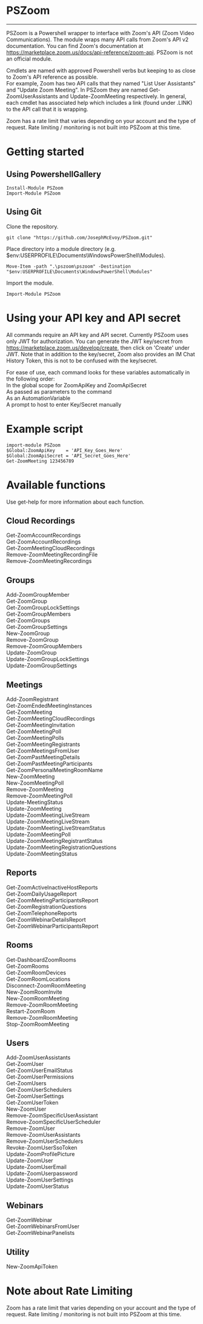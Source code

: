 # PSZoom #
- - - - 
PSZoom is a Powershell wrapper to interface with Zoom's API (Zoom Video Communications). The module wraps many API calls from Zoom's API v2 documentation. You can find Zoom's documentation at https://marketplace.zoom.us/docs/api-reference/zoom-api. PSZoom is not an official module.

Cmdlets are named with approved Powershell verbs but keeping to as close to Zoom's API reference as possible.  
For example, Zoom has two API calls that they named "List User Assistants" and "Update Zoom Meeting". In PSZoom they are named 
Get-ZoomUserAssistants and Update-ZoomMeeting respectively. In general, each cmdlet has associated help which includes a link (found under .LINK)  
to the API call that it is wrapping.  
  
Zoom has a rate limit that varies depending on your account and the type of request. Rate limiting / monitoring is not built into PSZoom at this time.  
  
# Getting started #
## Using PowershellGallery ##
```
Install-Module PSZoom
Import-Module PSZoom
```

## Using Git ##
Clone the repository.
```
git clone "https://github.com/JosephMcEvoy/PSZoom.git"
```
Place directory into a module directory (e.g. $env:USERPROFILE\Documents\WindowsPowerShell\Modules).
```
Move-Item -path ".\pszoom\pszoom" -Destination "$env:USERPROFILE\Documents\WindowsPowerShell\Modules"
```
Import the module.
```
Import-Module PSZoom
```

# Using your API key and API secret #
All commands require an API key and API secret. Currently PSZoom uses only JWT for authorization.  You can generate 
the JWT key/secret from https://marketplace.zoom.us/develop/create, then click on  'Create' under JWT.  Note that in 
addition to the key/secret, Zoom also provides an IM Chat History Token, this is not to be confused with the key/secret.  
  
For ease of use, each command looks for these variables automatically in the following order:  
    In the global scope for ZoomApiKey and ZoomApiSecret  
    As passed as parameters to the command  
    As an AutomationVariable  
    A prompt to host to enter Key/Secret manually  

# Example script #
```
import-module PSZoom
$Global:ZoomApiKey    = 'API_Key_Goes_Here'  
$Global:ZoomApiSecret = 'API_Secret_Goes_Here'  
Get-ZoomMeeting 123456789
```

# Available functions #
Use get-help for more information about each function.



## Cloud Recordings ##
Get-ZoomAccountRecordings  
Get-ZoomAccountRecordings  
Get-ZoomMeetingCloudRecordings  
Remove-ZoomMeetingRecordingFile  
Remove-ZoomMeetingRecordings  

## Groups ##
Add-ZoomGroupMember  
Get-ZoomGroup  
Get-ZoomGroupLockSettings  
Get-ZoomGroupMembers  
Get-ZoomGroups  
Get-ZoomGroupSettings  
New-ZoomGroup  
Remove-ZoomGroup  
Remove-ZoomGroupMembers  
Update-ZoomGroup  
Update-ZoomGroupLockSettings  
Update-ZoomGroupSettings  
  
## Meetings ##
Add-ZoomRegistrant  
Get-ZoomEndedMeetingInstances  
Get-ZoomMeeting  
Get-ZoomMeetingCloudRecordings  
Get-ZoomMeetingInvitation  
Get-ZoomMeetingPoll  
Get-ZoomMeetingPolls  
Get-ZoomMeetingRegistrants  
Get-ZoomMeetingsFromUser  
Get-ZoomPastMeetingDetails  
Get-ZoomPastMeetingParticipants  
Get-ZoomPersonalMeetingRoomName  
New-ZoomMeeting  
New-ZoomMeetingPoll  
Remove-ZoomMeeting  
Remove-ZoomMeetingPoll  
Update-MeetingStatus  
Update-ZoomMeeting  
Update-ZoomMeetingLiveStream  
Update-ZoomMeetingLiveStream  
Update-ZoomMeetingLiveStreamStatus  
Update-ZoomMeetingPoll  
Update-ZoomMeetingRegistrantStatus  
Update-ZoomMeetingRegistrationQuestions  
Update-ZoomMeetingStatus  
  
## Reports ##
Get-ZoomActiveInactiveHostReports  
Get-ZoomDailyUsageReport  
Get-ZoomMeetingParticipantsReport  
Get-ZoomRegistrationQuestions  
Get-ZoomTelephoneReports  
Get-ZoomWebinarDetailsReport  
Get-ZoomWebinarParticipantsReport  
  
## Rooms ##
Get-DashboardZoomRooms  
Get-ZoomRooms  
Get-ZoomRoomDevices  
Get-ZoomRoomLocations  
Disconnect-ZoomRoomMeeting  
New-ZoomRoomInvite  
New-ZoomRoomMeeting  
Remove-ZoomRoomMeeting  
Restart-ZoomRoom  
Remove-ZoomRoomMeeting  
Stop-ZoomRoomMeeting  
  
## Users ##
Add-ZoomUserAssistants  
Get-ZoomUser  
Get-ZoomUserEmailStatus  
Get-ZoomUserPermissions  
Get-ZoomUsers  
Get-ZoomUserSchedulers  
Get-ZoomUserSettings  
Get-ZoomUserToken  
New-ZoomUser  
Remove-ZoomSpecificUserAssistant  
Remove-ZoomSpecificUserScheduler  
Remove-ZoomUser  
Remove-ZoomUserAssistants  
Remove-ZoomUserSchedulers  
Revoke-ZoomUserSsoToken  
Update-ZoomProfilePicture  
Update-ZoomUser  
Update-ZoomUserEmail  
Update-ZoomUserpassword  
Update-ZoomUserSettings  
Update-ZoomUserStatus  
  
## Webinars ##
Get-ZoomWebinar  
Get-ZoomWebinarsFromUser  
Get-ZoomWebinarPanelists  

## Utility ##
New-ZoomApiToken  
  
# Note about Rate Limiting #
Zoom has a rate limit that varies depending on your account and the type of request. Rate limiting / monitoring is not built into PSZoom at this time.

